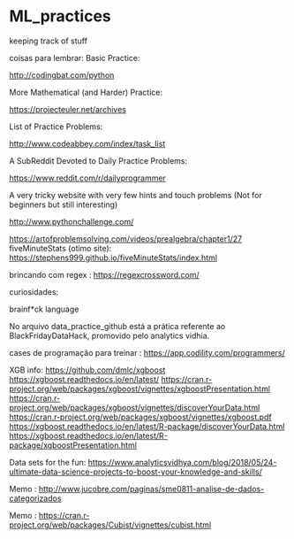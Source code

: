 # ML_practices
keeping track of stuff

coisas para lembrar:
Basic Practice:

http://codingbat.com/python

More Mathematical (and Harder) Practice:

https://projecteuler.net/archives

List of Practice Problems:

http://www.codeabbey.com/index/task_list

A SubReddit Devoted to Daily Practice Problems:

https://www.reddit.com/r/dailyprogrammer

A very tricky website with very few hints and touch problems (Not for beginners but still interesting)

http://www.pythonchallenge.com/

https://artofproblemsolving.com/videos/prealgebra/chapter1/27
fiveMinuteStats (otimo site): https://stephens999.github.io/fiveMinuteStats/index.html


brincando com regex :
https://regexcrossword.com/

curiosidades:

brainf*ck language



No arquivo data_practice_github está a prática referente ao BlackFridayDataHack, promovido pelo analytics vidhia.




cases de programação para treinar : https://app.codility.com/programmers/







XGB info:
https://github.com/dmlc/xgboost
https://xgboost.readthedocs.io/en/latest/
https://cran.r-project.org/web/packages/xgboost/vignettes/xgboostPresentation.html
https://cran.r-project.org/web/packages/xgboost/vignettes/discoverYourData.html
https://cran.r-project.org/web/packages/xgboost/vignettes/xgboost.pdf
https://xgboost.readthedocs.io/en/latest/R-package/discoverYourData.html
https://xgboost.readthedocs.io/en/latest/R-package/xgboostPresentation.html


Data sets for the fun:
https://www.analyticsvidhya.com/blog/2018/05/24-ultimate-data-science-projects-to-boost-your-knowledge-and-skills/

Memo : http://www.jucobre.com/paginas/sme0811-analise-de-dados-categorizados

Memo : https://cran.r-project.org/web/packages/Cubist/vignettes/cubist.html
